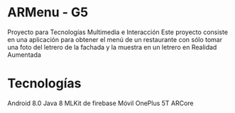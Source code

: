 # ARMenu - G5
Proyecto para Tecnologías Multimedia e Interacción
Este proyecto consiste en una aplicación para obtener el menú de un restaurante con sólo tomar una foto del letrero de la fachada y la muestra en un letrero en Realidad Aumentada

# Tecnologías
Android 8.0
Java 8
MLKit de firebase
Móvil OnePlus 5T
ARCore
